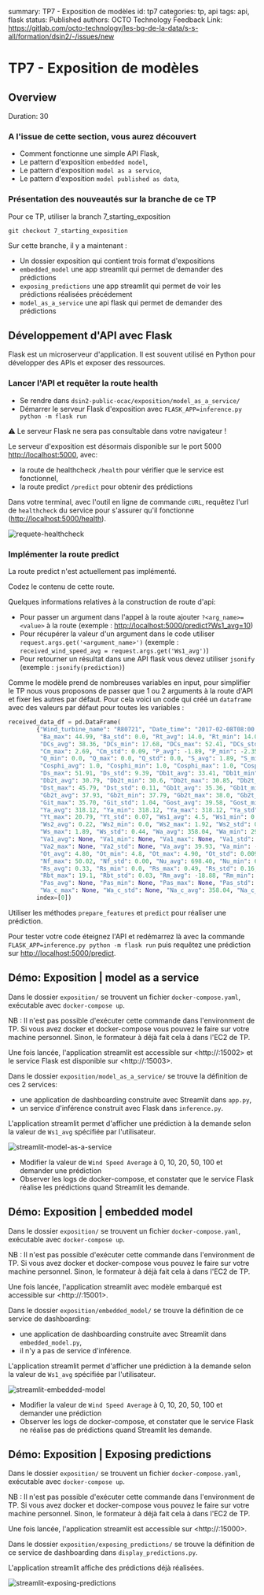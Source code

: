 summary: TP7 - Exposition de modèles
id: tp7
categories: tp, api
tags: api, flask
status: Published
authors: OCTO Technology
Feedback Link: https://gitlab.com/octo-technology/les-bg-de-la-data/s-s-all/formation/dsin2/-/issues/new

# TP7 - Exposition de modèles

## Overview
Duration: 30

### A l'issue de cette section, vous aurez découvert

- Comment fonctionne une simple API Flask,
- Le pattern d'exposition `embedded model`,
- Le pattern d'exposition `model as a service`,
- Le pattern d'exposition `model published as data`,

### Présentation des nouveautés sur la branche de ce TP

Pour ce TP, utiliser la branch 7_starting_exposition

`git checkout 7_starting_exposition`

Sur cette branche, il y a maintenant : 
- Un dossier exposition qui contient trois format d'expositions
- `embedded_model` une app streamlit qui permet de demander des prédictions
- `exposing_predictions` une app streamlit qui permet de voir les prédictions réalisées précédement
- `model_as_a_service` une api flask qui permet de demander des prédictions 

## Développement d'API avec Flask

Flask est un microserveur d'application. Il est souvent utilisé en Python pour développer des APIs et exposer des ressources.

### Lancer l'API et requêter la route health

- Se rendre dans `dsin2-public-ocac/exposition/model_as_a_service/`
- Démarrer le serveur Flask d'exposition avec `FLASK_APP=inference.py python -m flask run`

⚠ Le serveur Flask ne sera pas consultable dans votre navigateur !

Le serveur d'exposition est désormais disponible sur le port 5000 <http://localhost:5000>, avec:
 - la route de healthcheck `/health` pour vérifier que le service est fonctionnel,
 - la route predict `/predict` pour obtenir des prédictions

Dans votre terminal, avec l'outil en ligne de commande `cURL`, requêtez l'url de `healthcheck` du service pour s'assurer qu'il fonctionne (<http://localhost:5000/health>).


![requete-healthcheck](./docs/tp7/ping-healthcheck.png)

### Implémenter la route predict

La route predict n'est actuellement pas implémenté. 

Codez le contenu de cette route.

Quelques informations relatives à la construction de route d'api: 
  - Pour passer un argument dans l'appel à la route ajouter `?<arg_name>=<value>` à la route (exemple : <http://localhost:5000/predict?Ws1_avg=10>)
  - Pour récupérer la valeur d'un argument dans le code utiliser `request.args.get('<argument_name>')` (exemple : `received_wind_speed_avg = request.args.get('Ws1_avg')`)
  - Pour retourner un résultat dans une API flask vous devez utiliser `jsonify` (exemple : `jsonify(prediction)`)  

Comme le modèle prend de nombreuses variables en input, pour simplifier le TP nous vous proposons de passer que 1 ou 2 arguments à la route d'API et fixer les autres par défaut. Pour cela voici un code qui créé un `dataframe` avec des valeurs par défaut pour toutes les variables : 

```python
received_data_df = pd.DataFrame(
        {"Wind_turbine_name": "R80721", "Date_time": "2017-02-08T08:00:00+01:00", "Ba_avg": 44.99, "Ba_min": 44.99,
         "Ba_max": 44.99, "Ba_std": 0.0, "Rt_avg": 14.0, "Rt_min": 14.0, "Rt_max": 14.0, "Rt_std": 0.0,
         "DCs_avg": 38.36, "DCs_min": 17.68, "DCs_max": 52.41, "DCs_std": 9.39, "Cm_avg": 2.39, "Cm_min": 2.05,
         "Cm_max": 2.69, "Cm_std": 0.09, "P_avg": -1.89, "P_min": -2.35, "P_max": -1.4, "P_std": 0.15, "Q_avg": 0.0,
         "Q_min": 0.0, "Q_max": 0.0, "Q_std": 0.0, "S_avg": 1.89, "S_min": 1.4, "S_max": 2.35, "S_std": 0.15,
         "Cosphi_avg": 1.0, "Cosphi_min": 1.0, "Cosphi_max": 1.0, "Cosphi_std": 0.0, "Ds_avg": 38.11, "Ds_min": 17.27,
         "Ds_max": 51.91, "Ds_std": 9.39, "Db1t_avg": 33.41, "Db1t_min": 33.20, "Db1t_max": 33.59, "Db1t_std": 0.14,
         "Db2t_avg": 30.79, "Db2t_min": 30.6, "Db2t_max": 30.85, "Db2t_std": 0.02, "Dst_avg": 45.59, "Dst_min": 45.29,
         "Dst_max": 45.79, "Dst_std": 0.11, "Gb1t_avg": 35.36, "Gb1t_min": 35.09, "Gb1t_max": 35.5, "Gb1t_std": 0.15,
         "Gb2t_avg": 37.93, "Gb2t_min": 37.79, "Gb2t_max": 38.0, "Gb2t_std": 0.07, "Git_avg": 34.13, "Git_min": 31.79,
         "Git_max": 35.70, "Git_std": 1.04, "Gost_avg": 39.58, "Gost_min": 39.04, "Gost_max": 40.20, "Gost_std": 0.4,
         "Ya_avg": 318.12, "Ya_min": 318.12, "Ya_max": 318.12, "Ya_std": 0.0, "Yt_avg": 20.61, "Yt_min": 20.5,
         "Yt_max": 20.79, "Yt_std": 0.07, "Ws1_avg": 4.5, "Ws1_min": 0.0, "Ws1_max": 1.94, "Ws1_std": 0.44,
         "Ws2_avg": 0.22, "Ws2_min": 0.0, "Ws2_max": 1.92, "Ws2_std": 0.52, "Ws_avg": 0.18, "Ws_min": 0.0,
         "Ws_max": 1.89, "Ws_std": 0.44, "Wa_avg": 358.04, "Wa_min": 298.76, "Wa_max": 54.56, "Wa_std": 12.05,
         "Va1_avg": None, "Va1_min": None, "Va1_max": None, "Va1_std": None, "Va2_avg": None, "Va2_min": None,
         "Va2_max": None, "Va2_std": None, "Va_avg": 39.93, "Va_min": -19.35, "Va_max": 96.44, "Va_std": 12.05,
         "Ot_avg": 4.80, "Ot_min": 4.8, "Ot_max": 4.90, "Ot_std": 0.009, "Nf_avg": 50.0, "Nf_min": 49.95,
         "Nf_max": 50.02, "Nf_std": 0.00, "Nu_avg": 698.40, "Nu_min": 696.01, "Nu_max": 708.03, "Nu_std": 2.40,
         "Rs_avg": 0.33, "Rs_min": 0.0, "Rs_max": 0.49, "Rs_std": 0.16, "Rbt_avg": 19.02, "Rbt_min": 19.0,
         "Rbt_max": 19.1, "Rbt_std": 0.03, "Rm_avg": -18.88, "Rm_min": -438.32, "Rm_max": 0.0, "Rm_std": 79.82,
         "Pas_avg": None, "Pas_min": None, "Pas_max": None, "Pas_std": None, "Wa_c_avg": 358.04, "Wa_c_min": None,
         "Wa_c_max": None, "Wa_c_std": None, "Na_c_avg": 358.04, "Na_c_min": None, "Na_c_max": None, "Na_c_std": None},
        index=[0])
```

Utiliser les méthodes `prepare_features` et `predict` pour réaliser une prédiction.

Pour tester votre code éteignez l'API et redémarrez là avec la commande `FLASK_APP=inference.py python -m flask run`  puis requêtez une prédiction sur <http://localhost:5000/predict>.

## Démo: Exposition | model as a service

Dans le dossier `exposition/` se trouvent un fichier `docker-compose.yaml`, exécutable avec `docker-compose up`.

NB : Il n'est pas possible d'exécuter cette commande dans l'environment de TP. Si vous avez docker et docker-compose vous pouvez le faire sur votre machine personnel. 
Sinon, le formateur à déjà fait cela à dans l'EC2 de TP. 

Une fois lancée, l'application streamlit est accessible sur <http://<machine-ip>:15002> et le service Flask est disponible sur <http://<machine-ip>:15003>.

Dans le dossier `exposition/model_as_a_service/` se trouve la définition de ces 2 services:

- une application de dashboarding construite avec Streamlit dans `app.py`,
- un service d'inférence construit avec Flask dans `inference.py`.

L'application streamlit permet d'afficher une prédiction à la demande selon la valeur de `Ws1_avg` spécifiée par l'utilisateur.

![streamlit-model-as-a-service](./docs/tp7/streamlit-model-as-a-service.png)

- Modifier la valeur de `Wind Speed Average` à 0, 10, 20, 50, 100 et demander une prédiction
- Observer les logs de docker-compose, et constater que le service Flask réalise les prédictions quand Streamlit les demande.

## Démo: Exposition | embedded model

Dans le dossier `exposition/` se trouvent un fichier `docker-compose.yaml`, exécutable avec `docker-compose up`.

NB : Il n'est pas possible d'exécuter cette commande dans l'environment de TP. Si vous avez docker et docker-compose vous pouvez le faire sur votre machine personnel. 
Sinon, le formateur à déjà fait cela à dans l'EC2 de TP. 

Une fois lancée, l'application streamlit avec modèle embarqué est accessible sur <http://<machine-ip>:15001>.

Dans le dossier `exposition/embedded_model/` se trouve la définition de ce service de dashboarding:

- une application de dashboarding construite avec Streamlit dans `embedded_model.py`,
- il n'y a pas de service d'inférence.

L'application streamlit permet d'afficher une prédiction à la demande selon la valeur de `Ws1_avg` spécifiée par l'utilisateur.

![streamlit-embedded-model](./docs/tp7/streamlit-embedded-model.png)

- Modifier la valeur de `Wind Speed Average` à 0, 10, 20, 50, 100 et demander une prédiction
- Observer les logs de docker-compose, et constater que le service Flask ne réalise pas de prédictions quand Streamlit les demande.

## Démo: Exposition | Exposing predictions

Dans le dossier `exposition/` se trouvent un fichier `docker-compose.yaml`, exécutable avec `docker-compose up`.

NB : Il n'est pas possible d'exécuter cette commande dans l'environment de TP. Si vous avez docker et docker-compose vous pouvez le faire sur votre machine personnel. 
Sinon, le formateur à déjà fait cela à dans l'EC2 de TP. 

Une fois lancée, l'application streamlit est accessible sur <http://<machine-ip>:15000>.

Dans le dossier `exposition/exposing_predictions/` se trouve la définition de ce service de dashboarding dans `display_predictions.py`.

L'application streamlit affiche des prédictions déjà réalisées.

![streamlit-exposing-predictions](./docs/tp7/streamlit-exposing-predictions.png)
